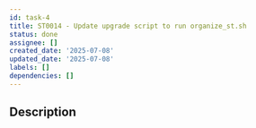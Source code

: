 ```yaml
---
id: task-4
title: ST0014 - Update upgrade script to run organize_st.sh
status: done
assignee: []
created_date: '2025-07-08'
updated_date: '2025-07-08'
labels: []
dependencies: []
---
```


## Description
